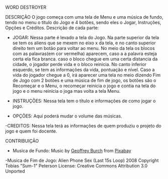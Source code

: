 WORD DESTROYER

DESCRIÇÃO
O jogo começa com uma tela de Menu e uma música de fundo, tendo no menu o titulo do Jogo e 4 botões, sendo eles o Jogar, Instruções, Opções e Créditos. Descrição de cada parte: 

- JOGAR: Nessa parte é levado a tela do Jogo. Na parte superior da tela se tem os aliens que se mexem no eixo x da tela, e no canto superior direito tem um botão para voltar ao menu.
No meio da tela os blocos com as palavras(em cor vermelha) aparecem, caso a a palavra esteja certa ela fica branca. caso o bloco chegue em uma certa distancia da cidade, o jogador perde
vida e o bloco reinicia. No canto inferior esquerdo, se tem as informações da vida, pontuação e nível. Caso a vida do jogador chegue a 0, irá aparecer uma tela no meio dizendo Fim de Jogo com 2
botões e uma música de fim de jogo, os botões são o Recomeçar e o Menu, o recomeçar reinicia o jogo e contia na tela do jogo e o menu reinicia o joga mas volta a tela Menu. 

- INSTRUÇÕES: Nessa tela tem o título e informações de como jogar o jogo. 

- OPÇÕES: Aqui poderá mudar o volume das músicas. 

-CREDITOS: Nessa tela terá as informações de quem produziu o projeto do jogo e quem foi docente.

CONTRIBUIÇÃO

- Musica de Fundo:  Music by <a href="https://pixabay.com/pt/users/geoffreyburch-5739114/?utm_source=link-attribution&utm_medium=referral&utm_campaign=music&utm_content=22045">Geoffrey Burch</a> from <a href="https://pixabay.com/music//?utm_source=link-attribution&utm_medium=referral&utm_campaign=music&utm_content=22045">Pixabay</a>

-Musica de Fim de Jogo:
Alien Phone Sex (Last 15s Loop) 2008 Copyright Tobias "Sum-1" Peterson License: Creative Commons Attribution 3.0 Unported
